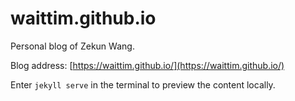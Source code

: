# waittim.github.io

Personal blog of Zekun Wang.

Blog address: [https://waittim.github.io/](https://waittim.github.io/)

Enter `jekyll serve` in the terminal to preview the content locally.